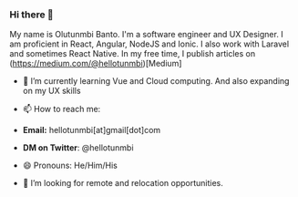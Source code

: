 ### Hi there 👋
My name is Olutunmbi Banto. I'm a software engineer and UX Designer. I am proficient in React, Angular, NodeJS and Ionic. I also work with Laravel and sometimes React Native. In my free time, I publish articles on (https://medium.com/@hellotunmbi)[Medium]

- 🌱 I’m currently learning Vue and Cloud computing. And also expanding on my UX skills

- 📫 How to reach me:

- **Email:** hellotunmbi[at]gmail[dot]com
- **DM on Twitter**: @hellotunmbi

- 😄 Pronouns: He/Him/His

- 🤔 I’m looking for remote and relocation opportunities.

<!--
**hellotunmbi/hellotunmbi** is a ✨ _special_ ✨ repository because its `README.md` (this file) appears on your GitHub profile.

Here are some ideas to get you started:

- 🔭 I’m currently working on ...
- 🌱 I’m currently learning ...
- 👯 I’m looking to collaborate on ...
- 🤔 I’m looking for help with ...
- 💬 Ask me about ...
- 📫 How to reach me: ...
- 😄 Pronouns: ...
- ⚡ Fun fact: ...
-->

